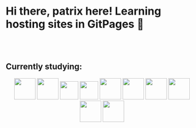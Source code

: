 # Hi there, patrix here! Learning hosting sites in GitPages 👋

<div align="center">
  <br><br>
</div>

## Currently studying:
<div  align="center">
  <img height="56px" src="https://cdn.jsdelivr.net/gh/devicons/devicon/icons/html5/html5-original-wordmark.svg" />
  <img height="56px" src="https://cdn.jsdelivr.net/gh/devicons/devicon/icons/css3/css3-original-wordmark.svg" />
  <img height="48px" src="https://cdn.jsdelivr.net/gh/devicons/devicon/icons/javascript/javascript-original.svg" />
  <img height="48px" src="https://cdn.jsdelivr.net/gh/devicons/devicon/icons/typescript/typescript-original.svg" />
  <img height="56px" src="https://cdn.jsdelivr.net/gh/devicons/devicon/icons/git/git-original.svg" />
  <img height="56px" src="https://cdn.jsdelivr.net/gh/devicons/devicon/icons/github/github-original.svg" />
  <img height="56px" src="https://cdn.jsdelivr.net/gh/devicons/devicon/icons/java/java-original-wordmark.svg" />
  <img height="56px" src="https://cdn.jsdelivr.net/gh/devicons/devicon/icons/figma/figma-original.svg" />
  <img height="56px" src="https://cdn.jsdelivr.net/gh/devicons/devicon/icons/nodejs/nodejs-original-wordmark.svg" />
  <img height="56px" src="https://cdn.jsdelivr.net/gh/devicons/devicon/icons/react/react-original-wordmark.svg" />
</div>
<br><br>

<!--
**patrixrs/patrixrs** is a ✨ _special_ ✨ repository because its `README.md` (this file) appears on your GitHub profile.
-->
